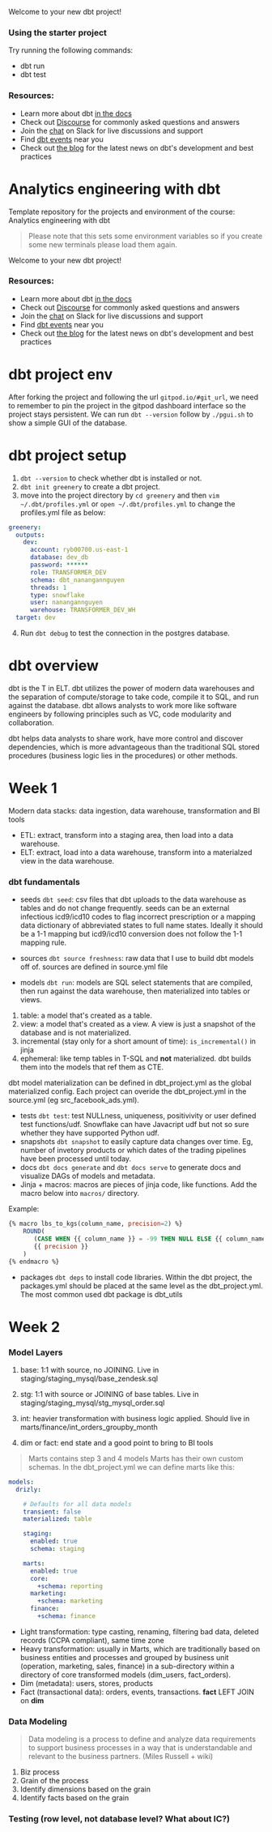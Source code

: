 Welcome to your new dbt project!

### Using the starter project

Try running the following commands:
- dbt run
- dbt test


### Resources:
- Learn more about dbt [in the docs](https://docs.getdbt.com/docs/introduction)
- Check out [Discourse](https://discourse.getdbt.com/) for commonly asked questions and answers
- Join the [chat](https://community.getdbt.com/) on Slack for live discussions and support
- Find [dbt events](https://events.getdbt.com) near you
- Check out [the blog](https://blog.getdbt.com/) for the latest news on dbt's development and best practices

# Analytics engineering with dbt

Template repository for the projects and environment of the course: Analytics engineering with dbt

> Please note that this sets some environment variables so if you create some new terminals please load them again.

Welcome to your new dbt project!


### Resources:
- Learn more about dbt [in the docs](https://docs.getdbt.com/docs/introduction)
- Check out [Discourse](https://discourse.getdbt.com/) for commonly asked questions and answers
- Join the [chat](https://community.getdbt.com/) on Slack for live discussions and support
- Find [dbt events](https://events.getdbt.com) near you
- Check out [the blog](https://blog.getdbt.com/) for the latest news on dbt's development and best practices

# dbt project env
After forking the project and following the url `gitpod.io/#git_url`, we need to remember to pin the project in the gitpod dashboard interface so the project stays persistent. We can run `dbt --version` follow by `./pgui.sh` to show a simple GUI of the database. 

# dbt project setup
1. `dbt --version` to check whether dbt is installed or not.
2. `dbt init greenery` to create a dbt project. 
3.  move into the project directory by `cd greenery` and then `vim ~/.dbt/profiles.yml` or `open ~/.dbt/profiles.yml` to change the profiles.yml file as below: 

```yml
greenery:
  outputs:
    dev:
      account: ryb00700.us-east-1
      database: dev_db
      password: ******
      role: TRANSFORMER_DEV
      schema: dbt_nanangannguyen
      threads: 1
      type: snowflake
      user: nanangannguyen
      warehouse: TRANSFORMER_DEV_WH
  target: dev
```


4. Run `dbt debug` to test the connection in the postgres database. 


# dbt overview
dbt is the T in ELT. dbt utilizes the power of modern data warehouses and the separation of compute/storage to take code, compile it to SQL, and run against the database. dbt allows analysts to work more like software engineers by following principles such as VC, code modularity and collaboration.

dbt helps data analysts to share work, have more control and discover dependencies, which is more advantageous than the traditional SQL stored procedures (business logic lies in the procedures) or other methods. 

# Week 1
Modern data stacks: data ingestion, data warehouse, transformation and BI tools

* ETL: extract, transform into a staging area, then load into a data warehouse.
* ELT: extract, load into a data warehouse, transform into a materialzed view in the data warehouse. 

### dbt fundamentals

* seeds `dbt seed`: csv files that dbt uploads to the data warehouse as tables and do not change frequently. seeds can be an external infectious icd9/icd10 codes to flag incorrect prescription or a mapping data dictionary of abbreviated states to full name states. Ideally it should be a 1-1 mapping but icd9/icd10 conversion does not follow the 1-1 mapping rule. 

* sources `dbt source freshness`: raw data that I use to build dbt models off of. sources are defined in source.yml file

* models `dbt run`: models are SQL select statements that are compiled, then run against the data warehouse, then materialized into tables or views. 

1. table: a model that's created as a table. 
2. view: a model that's created as a view. A view is just a snapshot of the database and is not materialized. 
3. incremental (stay only for a short amount of time): `is_incremental()` in jinja
4. ephemeral: like temp tables in T-SQL and **not** materialized. dbt builds them into the models that ref them as CTE. 

 dbt model materialization can be defined in dbt_project.yml as the global materialized config. Each project can overide the dbt_project.yml in the source.yml (eg src_facebook_ads.yml). 

 * tests `dbt test`: test NULLness, uniqueness, positivivity or user defined test functions/udf. Snowflake can have Javacript udf but not so sure whether they have supported Python udf. 
 * snapshots `dbt snapshot` to easily capture data changes over time. Eg, number of invetory products or which dates of the trading pipelines have been processed until today. 
 * docs `dbt docs generate` and `dbt docs serve` to generate docs and visualize DAGs of models and metadata. 
 * Jinja + macros: macros are pieces of jinja code, like functions. Add the macro below into `macros/` directory. 

 Example:

```sql
{% macro lbs_to_kgs(column_name, precision=2) %}
    ROUND(
       (CASE WHEN {{ column_name }} = -99 THEN NULL ELSE {{ column_name }} END / 2.205)::NUMERIC, 
       {{ precision }}
    )
{% endmacro %}
```

* packages `dbt deps` to install code libraries. Within the dbt project, the packages.yml should be placed at the same level as the dbt_project.yml. The most common used dbt package is dbt_utils 

# Week 2

### Model Layers

1. base: 1:1 with source, no JOINING. Live in staging/staging_mysql/base_zendesk.sql

2. stg: 1:1 with source or JOINING of base tables. Live in staging/staging_mysql/stg_mysql_order.sql

3. int: heavier transformation with business logic applied. Should live in marts/finance/int_orders_groupby_month

4. dim or fact: end state and a good point to bring to BI tools

> Marts contains step 3 and 4 models
> Marts has their own custom schemas. In the dbt_project.yml we can define marts like this:
> 

```yml
models:
  drizly:

    # Defaults for all data models
    transient: false
    materialized: table

    staging:
      enabled: true
      schema: staging

    marts:
      enabled: true
      core:
        +schema: reporting
      marketing:
        +schema: marketing
      finance:
        +schema: finance
```

* Light transformation: type casting, renaming, filtering bad data, deleted records (CCPA compliant), same time zone 
* Heavy transformation: usually in Marts, which are traditionally based on business entities and processes and grouped by business unit (operation, marketing, sales, finance) in a sub-directory within a directory of core transformed models (dim_users, fact_orders).
* Dim (metadata): users, stores, products
* Fact (transactional data): orders, events, transactions. **fact** LEFT JOIN on **dim**

### Data Modeling 

> Data modeling is a process to define and analyze data requirements to support business processes in a way that is understandable and relevant to the business partners. (Miles Russell + wiki)

1. Biz process
2. Grain of the process
3. Identify dimensions based on the grain
4. Identify facts based on the grain 

### Testing (row level, not database level? What about IC?)











